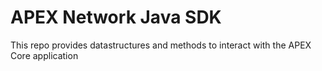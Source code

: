 # APEX Network Java SDK

This repo provides datastructures and methods to interact with the APEX Core application
